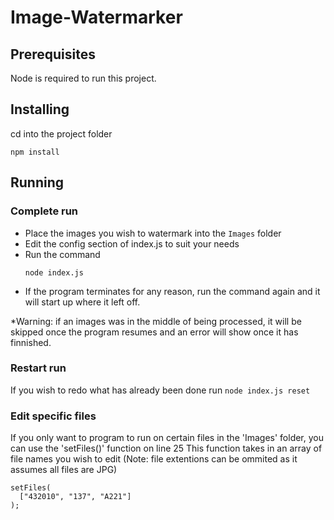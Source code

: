 # Image-Watermarker

## Prerequisites
Node is required to run this project.

## Installing
cd into the project folder
````
npm install
````

## Running
### Complete run
 - Place the images you wish to watermark into the `Images` folder
 - Edit the config section of index.js to suit your needs
 - Run the command
    ````
    node index.js
    ````
 - If the program terminates for any reason, run the command again and it will start up where it left off. 
 
 *Warning: if an images was in the middle of being processed, it will be skipped once the program resumes and an error will show once it has finnished.


### Restart run
  If you wish to redo what has already been done run
    ````
    node index.js reset
    ````
    
    
### Edit specific files
  If you only want to program to run on certain files in the 'Images' folder, you can use the 'setFiles()' function on line 25
  This function takes in an array of file names you wish to edit (Note: file extentions can be ommited as it assumes all files are JPG)
  
  ````
  setFiles(
    ["432010", "137", "A221"]
  );
  ````
